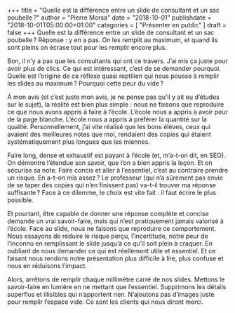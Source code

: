 +++
title      = "Quelle est la différence entre un slide de consultant et un sac poubelle ?"
author     = "Pierre Morsa"
date        = "2018-10-01"
publishdate = "2018-10-01T05:00:00+01:00" 
categories = [ "Présenter en public" ]
draft      = false
+++
Quelle est la différence entre un slide de consultant et un sac poubelle ? Réponse : y en a pas. On les remplit au maximum, et quand ils sont pleins on écrase tout pour les remplir encore plus.

Bon, il n’y a pas que les consultants qui ont ce travers. J’ai mis ça juste pour avoir plus de clics. Ce qui est intéressant, c’est de se demander pourquoi. Quelle est l’origine de ce réflexe quasi reptilien qui nous pousse à remplir les slides au maximum ? Pourquoi cette peur du vide ?

À mon avis (et c’est juste mon avis, je ne pense pas qu’il y ait eu d’études sur le sujet), la réalité est bien plus simple : nous ne faisons que reproduire ce que nous avons appris à faire à l’école. L’école nous a appris à avoir peur de la page blanche. L’école nous a appris à préférer la quantité sur la qualité. Personnellement, j’ai vite réalisé que les bons élèves, ceux qui avaient des meilleures notes que moi, rendaient des copies qui étaient systématiquement plus longues que les miennes. 

Faire long, dense et exhaustif est payant à l’école (et, m’a-t-on dit, en SEO). On démontre l’étendue son savoir, que l’on a bien appris la leçon. Et on sécurise sa note. Faire concis et aller à l’essentiel, c’est au contraire prendre un risque. En a-t-on mis assez ? Le professeur (qui n’a sûrement pas envie de se taper des copies qui n’en finissent pas) va-t-il trouver ma réponse suffisante ? Face à ce dilemme, le choix est vite fait : il faut écrire le plus possible.

Et pourtant, être capable de donner une réponse complète et concise demande un vrai savoir-faire, mais qui n’est pratiquement jamais valorisé à l’école. Face au slide, nous ne faisons que reproduire ce comportement. Nous essayons de réduire le risque perçu, l’incertitude, notre peur de l’inconnu en remplissant le slide jusqu’à ce qu’il soit plein à craquer. En oubliant de nous demander ce qui est réellement utile et essentiel. Et ce faisant nous rendons notre présentation plus difficile à lire, plus confuse et nous en réduisons l’impact.

Alors, arrêtons de remplir chaque millimètre carré de nos slides.   Mettons le savoir-faire en lumière en ne mettant que l’essentiel. Supprimons les détails superflus et illisibles qui n’apportent rien. N’ajoutons pas d’images juste pour remplir l’espace vide. Ce sont les clients qui nous diront merci.
